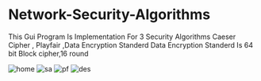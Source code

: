 
# Network-Security-Algorithms
This Gui Program Is Implementation For 3 Security  Algorithms
Caeser Cipher , Playfair ,Data Encryption Standerd
Data Encryption Standerd  Is 64 bit Block cipher,16 round 




![home](https://user-images.githubusercontent.com/13227351/33799513-02c21718-dd36-11e7-9a78-bda383101f88.PNG)
![sa](https://user-images.githubusercontent.com/13227351/33799514-0634eb00-dd36-11e7-96fc-58df5a6196e4.PNG)
![pf](https://user-images.githubusercontent.com/13227351/33799516-0b917212-dd36-11e7-91f7-360b9efae778.PNG)
![des](https://user-images.githubusercontent.com/13227351/33799517-119f03ea-dd36-11e7-9a9f-635e2a0b1e45.PNG)

